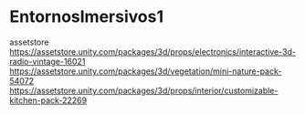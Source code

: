 # EntornosImersivos1

assetstore
https://assetstore.unity.com/packages/3d/props/electronics/interactive-3d-radio-vintage-16021
https://assetstore.unity.com/packages/3d/vegetation/mini-nature-pack-54072
https://assetstore.unity.com/packages/3d/props/interior/customizable-kitchen-pack-22269
